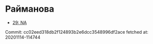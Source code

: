# Райманова
- [29: NA](29.md)

Commit: cc02eed318db2f124893b2e6dcc3548996df2ace
 fetched at: 20201114-114744
